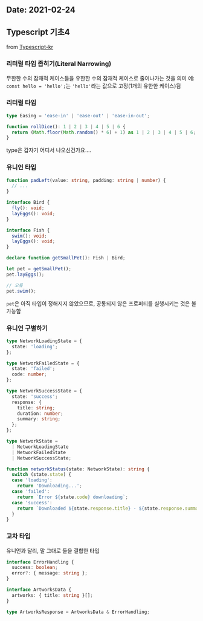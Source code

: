 Date: 2021-02-24
---

## Typescript 기초4
from [Typescript-kr](https://typescript-kr.github.io/)

### 리터럴 타입 좁히기(Literal Narrowing)
무한한 수의 잠재적 케이스들을 유한한 수의 잠재적 케이스로 줄여나가는 것을 의미
예: `const hello = 'hello';`는 `'hello'`라는 값으로 고정(1개의 유한한 케이스)됨

### 리터럴 타입

```ts
type Easing = 'ease-in' | 'ease-out' | 'ease-in-out';

function rollDice(): 1 | 2 | 3 | 4 | 5 | 6 {
  return (Math.floor(Math.random() * 6) + 1) as 1 | 2 | 3 | 4 | 5 | 6;
}

```

type은 갑자기 어디서 나오신건가요....

### 유니언 타입

```ts
function padLeft(value: string, padding: string | number) {
  // ...
}

interface Bird {
  fly(): void;
  layEggs(): void;
}

interface Fish {
  swim(): void;
  layEggs(): void;
}

declare function getSmallPet(): Fish | Bird;

let pet = getSmallPet();
pet.layEggs();

// 오류
pet.swim();
```
`pet`은 아직 타입이 정해지지 않았으므로, 공통되지 않은 프로퍼티를 실행시키는 것은 불가능함

### 유니언 구별하기
```ts
type NetworkLoadingState = {
  state: 'loading';
};

type NetworkFailedState = {
  state: 'failed';
  code: number;
};

type NetworkSuccessState = {
  state: 'success';
  response: {
    title: string;
    duration: number;
    summary: string;
  };
};

type NetworkState =
  | NetworkLoadingState
  | NetworkFailedState
  | NetworkSuccessState;

function networkStatus(state: NetworkState): string {
  switch (state.state) {
  case 'loading':
    return 'Downloading...';
  case 'failed':
    return `Error ${state.code} downloading`;
  case 'success':
    return `Downloaded ${state.response.title} - ${state.response.summary}`;
  }
}
```

### 교차 타입
유니언과 달리, 말 그대로 둘을 결합한 타입

```ts
interface ErrorHandling {
  success: boolean;
  error?: { message: string };
}

interface ArtworksData {
  artworks: { title: string }[];
}

type ArtworksResponse = ArtworksData & ErrorHandling;
```

